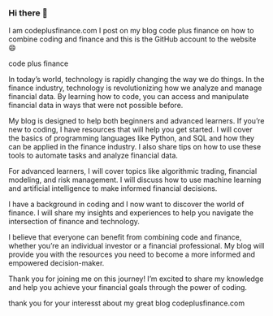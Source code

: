 ### Hi there 👋
I am
codeplusfinance.com
I post on my blog code plus finance on how to combine coding and finance
and this is the GitHub account to the website 😄

code plus finance

In today’s world, technology is rapidly changing the way we do things. In the finance industry, technology is revolutionizing how we analyze and manage financial data. By learning how to code, you can access and manipulate financial data in ways that were not possible before.


My blog is designed to help both beginners and advanced learners. If you’re new to coding, I have resources that will help you get started. I will cover the basics of programming languages like Python, and SQL and how they can be applied in the finance industry. I also share tips on how to use these tools to automate tasks and analyze financial data.


For advanced learners, I will cover topics like algorithmic trading, financial modeling, and risk management. I will discuss how to use machine learning and artificial intelligence to make informed financial decisions.


I have a background in coding and I now want to discover the world of finance. I will share my insights and experiences to help you navigate the intersection of finance and technology.


I believe that everyone can benefit from combining code and finance, whether you’re an individual investor or a financial professional. My blog will provide you with the resources you need to become a more informed and empowered decision-maker.


Thank you for joining me on this journey! I’m excited to share my knowledge and help you achieve your financial goals through the power of coding.

thank you for your interesst about my great blog codeplusfinance.com
